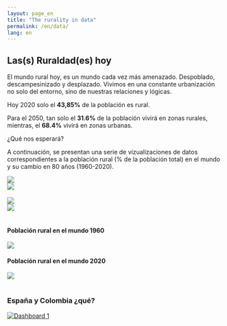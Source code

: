 ```yaml
---
layout: page_en
title: "The rurality in data"
permalink: /en/data/
lang: en
---
```


## Las(s) Ruraldad(es) hoy

El mundo rural hoy, es un mundo cada vez más amenazado. Despoblado, descampesinizado y desplazado. Vivimos en una constante urbanización no solo del entorno, sino de nuestras relaciones y lógicas.

Hoy 2020 solo el **43,85%** de la población es rural.

Para el 2050, tan solo el **31.6%** de la población vivirá en zonas rurales, mientras, el **68.4%** vivirá en zonas urbanas.

¿Qué nos esperará?

A continuación, se presentan una serie de vizualizaciones de datos correspondientes a la población rural (% de la población total) en el mundo y su cambio en 80 años (1960-2020).

<div class="row">
    <div class="col-6 col-12-mobile">
        <div class='tableauPlaceholder' id='viz1626785312439' style='position: relative'><noscript><a href='#'><img alt=' ' src='https:&#47;&#47;public.tableau.com&#47;static&#47;images&#47;G7&#47;G7KS7T4DH&#47;1_rss.png' style='border: none' /></a></noscript><object class='tableauViz'  style='display:none;'><param name='host_url' value='https%3A%2F%2Fpublic.tableau.com%2F' /> <param name='embed_code_version' value='3' /> <param name='path' value='shared&#47;G7KS7T4DH' /> <param name='toolbar' value='yes' /><param name='static_image' value='https:&#47;&#47;public.tableau.com&#47;static&#47;images&#47;G7&#47;G7KS7T4DH&#47;1.png' /> <param name='animate_transition' value='yes' /><param name='display_static_image' value='yes' /><param name='display_spinner' value='yes' /><param name='display_overlay' value='yes' /><param name='display_count' value='yes' /><param name='language' value='es-ES' /></object></div>
    </div>
    <div class="col-6 col-12-mobile">
        <div class='tableauPlaceholder' id='viz1626785336643' style='position: relative'><noscript><a href='#'><img alt=' ' src='https:&#47;&#47;public.tableau.com&#47;static&#47;images&#47;YZ&#47;YZKKKXC2Z&#47;1_rss.png' style='border: none' /></a></noscript><object class='tableauViz'  style='display:none;'><param name='host_url' value='https%3A%2F%2Fpublic.tableau.com%2F' /> <param name='embed_code_version' value='3' /> <param name='path' value='shared&#47;YZKKKXC2Z' /> <param name='toolbar' value='yes' /><param name='static_image' value='https:&#47;&#47;public.tableau.com&#47;static&#47;images&#47;YZ&#47;YZKKKXC2Z&#47;1.png' /> <param name='animate_transition' value='yes' /><param name='display_static_image' value='yes' /><param name='display_spinner' value='yes' /><param name='display_overlay' value='yes' /><param name='display_count' value='yes' /><param name='language' value='es-ES' /></object></div>
    </div>
</div>
<br>
<div class="row">
    <div class="col-6 col-12-mobile">
        <div class='tableauPlaceholder' id='viz1626786837021' style='position: relative'><noscript><a href='#'><img alt=' ' src='https:&#47;&#47;public.tableau.com&#47;static&#47;images&#47;Po&#47;Poblacinrural1960-2020&#47;Poblacinruralen1960&#47;1_rss.png' style='border: none' /></a></noscript><object class='tableauViz'  style='display:none;'><param name='host_url' value='https%3A%2F%2Fpublic.tableau.com%2F' /> <param name='embed_code_version' value='3' /> <param name='site_root' value='' /><param name='name' value='Poblacinrural1960-2020&#47;Poblacinruralen1960' /><param name='tabs' value='yes' /><param name='toolbar' value='yes' /><param name='static_image' value='https:&#47;&#47;public.tableau.com&#47;static&#47;images&#47;Po&#47;Poblacinrural1960-2020&#47;Poblacinruralen1960&#47;1.png' /> <param name='animate_transition' value='yes' /><param name='display_static_image' value='yes' /><param name='display_spinner' value='yes' /><param name='display_overlay' value='yes' /><param name='display_count' value='yes' /><param name='language' value='es-ES' /></object></div>
            </div>
    <div class="col-6 col-12-mobile">
        <div class='tableauPlaceholder' id='viz1626786868316' style='position: relative'><noscript><a href='#'><img alt=' ' src='https:&#47;&#47;public.tableau.com&#47;static&#47;images&#47;Po&#47;Poblacinrural1960-2020&#47;Poblacinruralen2020&#47;1_rss.png' style='border: none' /></a></noscript><object class='tableauViz'  style='display:none;'><param name='host_url' value='https%3A%2F%2Fpublic.tableau.com%2F' /> <param name='embed_code_version' value='3' /> <param name='site_root' value='' /><param name='name' value='Poblacinrural1960-2020&#47;Poblacinruralen2020' /><param name='tabs' value='yes' /><param name='toolbar' value='yes' /><param name='static_image' value='https:&#47;&#47;public.tableau.com&#47;static&#47;images&#47;Po&#47;Poblacinrural1960-2020&#47;Poblacinruralen2020&#47;1.png' /> <param name='animate_transition' value='yes' /><param name='display_static_image' value='yes' /><param name='display_spinner' value='yes' /><param name='display_overlay' value='yes' /><param name='display_count' value='yes' /><param name='language' value='es-ES' /></object></div>
    </div>
</div>
<br>

<div class="row">
    <div class="col-6 col-12-mobile">
        <h4>Población rural en el mundo 1960</h4>
        <div class='tableauPlaceholder' id='viz1626786973158' style='position: relative'><noscript><a href='#'><img alt=' ' src='https:&#47;&#47;public.tableau.com&#47;static&#47;images&#47;Po&#47;Poblacinrural1960-2020&#47;Poblacinruralporpasesen1960&#47;1_rss.png' style='border: none' /></a></noscript><object class='tableauViz'  style='display:none;'><param name='host_url' value='https%3A%2F%2Fpublic.tableau.com%2F' /> <param name='embed_code_version' value='3' /> <param name='site_root' value='' /><param name='name' value='Poblacinrural1960-2020&#47;Poblacinruralporpasesen1960' /><param name='tabs' value='yes' /><param name='toolbar' value='yes' /><param name='static_image' value='https:&#47;&#47;public.tableau.com&#47;static&#47;images&#47;Po&#47;Poblacinrural1960-2020&#47;Poblacinruralporpasesen1960&#47;1.png' /> <param name='animate_transition' value='yes' /><param name='display_static_image' value='yes' /><param name='display_spinner' value='yes' /><param name='display_overlay' value='yes' /><param name='display_count' value='yes' /><param name='language' value='es-ES' /></object></div>
    </div>
    <div class="col-6 col-12-mobile">
        <h4>Población rural en el mundo 2020</h4>
        <div class='tableauPlaceholder' id='viz1626786986680' style='position: relative'><noscript><a href='#'><img alt=' ' src='https:&#47;&#47;public.tableau.com&#47;static&#47;images&#47;Po&#47;Poblacinrural1960-2020&#47;Poblacinruralporpasesen2020&#47;1_rss.png' style='border: none' /></a></noscript><object class='tableauViz'  style='display:none;'><param name='host_url' value='https%3A%2F%2Fpublic.tableau.com%2F' /> <param name='embed_code_version' value='3' /> <param name='site_root' value='' /><param name='name' value='Poblacinrural1960-2020&#47;Poblacinruralporpasesen2020' /><param name='tabs' value='yes' /><param name='toolbar' value='yes' /><param name='static_image' value='https:&#47;&#47;public.tableau.com&#47;static&#47;images&#47;Po&#47;Poblacinrural1960-2020&#47;Poblacinruralporpasesen2020&#47;1.png' /> <param name='animate_transition' value='yes' /><param name='display_static_image' value='yes' /><param name='display_spinner' value='yes' /><param name='display_overlay' value='yes' /><param name='display_count' value='yes' /><param name='language' value='es-ES' /></object></div>                
    </div>
</div>

<br>

### España y Colombia ¿qué?

<div class='tableauPlaceholder' id='viz1626767943113' style='position: relative;margin:0 auto;'>
    <noscript><a href='#'><img alt='Dashboard 1 ' src='https:&#47;&#47;public.tableau.com&#47;static&#47;images&#47;Po&#47;Poblacinrural1960-2020EspaayColombia&#47;Dashboard1&#47;1_rss.png' style='border: none' /></a></noscript>
    <object class='tableauViz'  style='display:none;'>
        <param name='host_url' value='https%3A%2F%2Fpublic.tableau.com%2F' /> 
        <param name='embed_code_version' value='3' /> 
        <param name='site_root' value='' />
        <param name='name' value='Poblacinrural1960-2020EspaayColombia&#47;Dashboard1' />
        <param name='tabs' value='no' />
        <param name='toolbar' value='yes' />
        <param name='static_image' value='https:&#47;&#47;public.tableau.com&#47;static&#47;images&#47;Po&#47;Poblacinrural1960-2020EspaayColombia&#47;Dashboard1&#47;1.png' /> 
        <param name='animate_transition' value='yes' />
        <param name='display_static_image' value='yes' />
        <param name='display_spinner' value='yes' />
        <param name='display_overlay' value='yes' />
        <param name='display_count' value='yes' />
        <param name='language' value='en-US' />
</object>
</div>

<script type='text/javascript'>                    
var elements = ['viz1626785312439','viz1626785336643','viz1626786837021','viz1626786868316','viz1626786973158','viz1626786986680','viz1626767943113'];
var vizElement = null;
for (var i=0;i < elements.length; i++){
    console.log(elements[i]);
    
    var divElement = document.getElementById(elements[i]);                    
    vizElement = divElement.getElementsByTagName('object')[0];                    
    vizElement.style.width='100%';
    vizElement.style.height=(divElement.offsetWidth*0.75)+'px';
}

var scriptElement = document.createElement('script');                    
scriptElement.src = 'https://public.tableau.com/javascripts/api/viz_v1.js';                    
vizElement.parentNode.insertBefore(scriptElement, vizElement);                
</script>
